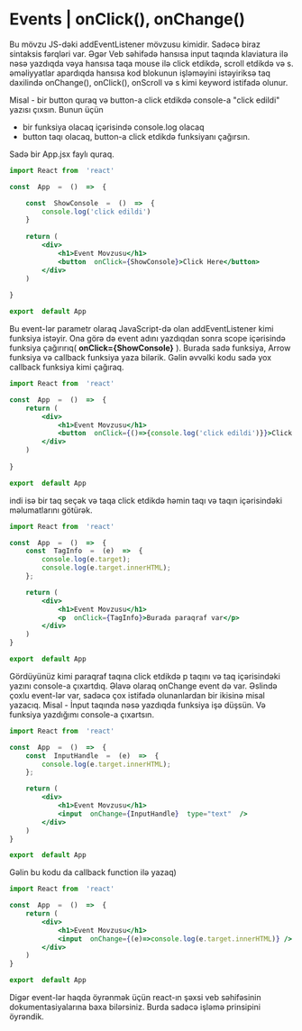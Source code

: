 # Events | onClick(), onChange()
Bu mövzu JS-dəki addEventListener mövzusu kimidir. Sadəcə biraz sintaksis fərqləri var.
Əgər Veb səhifədə hansısa input taqında klaviatura ilə nəsə yazdıqda vəya hansısa taqa mouse ilə click etdikdə, scroll etdikdə və s. əməliyyatlar apardıqda hansısa kod blokunun işləməyini istəyiriksə taq daxilində onChange(), onClick(), onScroll və s kimi keyword istifadə olunur.

Misal - bir button quraq və button-a click etdikdə console-a "click edildi" yazısı çıxsın. Bunun üçün
* bir funksiya olacaq içərisində console.log olacaq
* button taqı olacaq, button-a click etdikdə funksiyanı çağırsın.

Sadə bir App.jsx faylı quraq. 
```jsx
import React from  'react'

const  App  =  ()  =>  {

	const  ShowConsole  =  ()  =>  {
		console.log('click edildi')
	}
	
	return (
		<div>
			<h1>Event Movzusu</h1>
			<button  onClick={ShowConsole}>Click Here</button>
		</div>
	)
	
}

export  default App
```
Bu event-lər parametr olaraq JavaScript-də olan addEventListener kimi funksiya istəyir. Ona görə də event adını yazdıqdan sonra scope içərisində funksiya çağırırıq( **onClick={ShowConsole}** ). Burada sadə funksiya, Arrow funksiya və callback funksiya yaza bilərik. Gəlin əvvəlki kodu sadə yox callback funksiya kimi çağıraq.

```jsx
import React from  'react'

const  App  =  ()  =>  {
	return (
		<div>
			<h1>Event Movzusu</h1>
			<button  onClick={()=>{console.log('click edildi')}}>Click Here</button>
		</div>
	)
	
}

export  default App
```

indi isə bir taq seçək və taqa click etdikdə həmin taqı və taqın içərisindəki məlumatlarını götürək.
```jsx
import React from  'react'

const  App  =  ()  =>  {
	const  TagInfo  =  (e)  =>  {
		console.log(e.target);
		console.log(e.target.innerHTML);
	};

	return (
		<div>
			<h1>Event Movzusu</h1>
			<p  onClick={TagInfo}>Burada paraqraf var</p>
		</div>
	)
}

export  default App
```
Gördüyünüz kimi paraqraf taqına click etdikdə p taqını və taq içərisindəki yazını console-a çıxartdıq.
Əlavə olaraq onChange event də var. Əslində çoxlu event-lər var, sadəcə çox istifadə olunanlardan bir ikisinə misal yazacıq. 
Misal - İnput taqında nəsə yazdıqda funksiya işə düşsün. Və funksiya yazdığımı console-a çıxartsın.

```jsx
import React from  'react'

const  App  =  ()  =>  {
	const  InputHandle  =  (e)  =>  {
		console.log(e.target.innerHTML);
	};

	return (
		<div>
			<h1>Event Movzusu</h1>
			<input  onChange={InputHandle}  type="text"  />
		</div>
	)
}

export  default App
```
Gəlin bu kodu da callback function ilə yazaq)

```jsx
import React from  'react'

const  App  =  ()  =>  {
	return (
		<div>
			<h1>Event Movzusu</h1>
			<input  onChange={(e)=>console.log(e.target.innerHTML)} />
		</div>
	)
}

export  default App
```

Digər event-lər haqda öyrənmək üçün react-ın şəxsi veb səhifəsinin dokumentasiyalarına baxa bilərsiniz. Burda sadəcə işləmə prinsipini öyrəndik.
